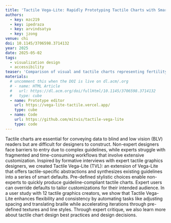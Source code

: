 ```yaml
---
title: 'Tactile Vega-Lite: Rapidly Prototyping Tactile Charts with Smart Defaults'
authors:
  - key: mzc219
  - key: ipedraza
  - key: arvindsatya
  - key: jzong
venue: chi
doi: 10.1145/3706598.3714132
year: 2025
date: 2025-05-02
tags:
  - visualization design
  - accessibility
teaser: 'Comparison of visual and tactile charts representing fertility rate trends for China and Australia from 1955 to 2005. This comparison shows design considerations necessary when transforming visual data into tactile formats, such as converting text to braille, adjusting scaling and spacing of chart elements, re-arranging the legend, and substituting visual encodings with tactile encodings.'
materials:
  # uncomment this when the DOI is live on dl.acm/.org
  # - name: HTML Article
  #   url: https://dl.acm.org/doi/fullHtml/10.1145/3706598.3714132
  #   type: cube
  - name: Prototype editor
    url: https://vega-lite-tactile.vercel.app/
    type: cube
  - name: Code
    url: https://github.com/mitvis/tactile-vega-lite
    type: code
---
```


Tactile charts are essential for conveying data to blind and low vision (BLV) readers but are difficult for designers to construct. Non-expert designers face barriers to entry due to complex guidelines, while experts struggle with fragmented and time-consuming workflows that involve extensive customization. Inspired by formative interviews with expert tactile graphics designers, we created Tactile Vega-Lite (TVL): an extension of Vega-Lite that offers tactile-specific abstractions and synthesizes existing guidelines into a series of smart defaults. Pre-defined stylistic choices enable non-experts to quickly produce guideline-compliant tactile charts. Expert users can override defaults to tailor customizations for their intended audience. In a user study with 12 tactile graphics creators, we show that Tactile Vega-Lite enhances flexibility and consistency by automating tasks like adjusting spacing and translating braille while accelerating iterations through pre-defined textures and line styles. Through expert critique, we also learn more about tactile chart design best practices and design decisions.
